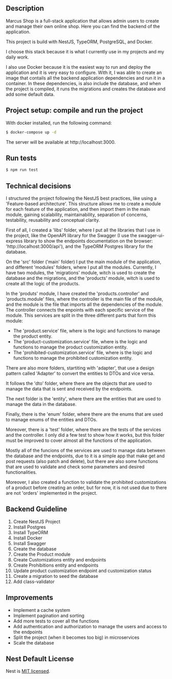 ## Description

Marcus Shop is a full-stack application that allows admin users to create and manage their own online shop.
Here you can find the backend of the application.

This project is build with NestJS, TypeORM, PostgreSQL, and Docker.

I choose this stack because it is what I currently use in my projects and my daily work.

I also use Docker because it is the easiest way to run and deploy the application and it is very easy to configure. With it, I was
able to create an image that contails all the backend application dependencies and run it in a container. In these dependencies, is also include
the database, and when the project is compiled, it runs the migrations and creates the database and add some default data.

## Project setup: compile and run the project

With docker installed, run the following command:

```bash
$ docker-compose up -d
```

The server will be available at http://localhost:3000.

## Run tests

```bash
$ npm run test
```

## Technical decisions

I structured the project following the NestJS best practices, like using a 'Feature-based architecture'. This structure allows me to create a module for each feature of the application, and then import them in the main module, gaining scalability, maintainability, separation of concerns, testability, reusability and conceptual clarity.

First of all, I created a 'libs' folder, where I put all the libraries that I use in the project, like the OpenAPI library for the Swagger (I use the swagger-ui-express library to show the endpoints documentation on the browser: 'http://localhost:3000/api'), and the TypeORM Postgres library for the database.

On the 'src' folder ('main' folder) I put the main module of the application, and different 'modules' folders, where I put all the modules. Currently, I have two modules, the 'migrations' module, witch is used to create the database and the migrations, and the 'products' module, witch is used to create all the logic of the products.

In the 'produts' module, I have created the 'products.controller' and 'products.module' files, where the controller is the main file of the module, and the module is the file that imports all the dependencies of the module. The controller connects the enpoints with each specific service of the module. This services are split in the three different parts that form this module:

- The 'product.service' file, where is the logic and functions to manage the product entity.
- The 'product-customization.service' file, where is the logic and functions to manage the product customization entity.
- The 'prohibited-customization.service' file, where is the logic and functions to manage the prohibited customization entity.

There are also more folders, startiting with 'adapter', that use a design pattern called 'Adapter' to convert the entities to DTOs and vice versa.

It follows the 'dto' folder, where there are the objects that are used to manage the data that is sent and received by the endpoints.

The next folder is the 'entity', where there are the entities that are used to manage the data in the database.

Finally, there is the 'enum' folder, where there are the enums that are used to manage enums of the entities and DTOs.

Moreover, there is a 'test' folder, where there are the tests of the services and the controller. I only did a few test to show how it works, but this folder must be improved to cover almost all the functions of the application.

Mostly all of the funcions of the services are used to manage data between the database and the endpoints, due to it is a simple app that make get and post requests (also patch and delete), but there are also some functions that are used to validate and check some parameters and desired functionalities.

Moreover, I also created a function to validate the prohibited customizations of a product before creating an order, but for now, it is not used due to there are not 'orders' implemented in the project.

## Backend Guideline

1. Create NestJS Project
2. Install Postgres
3. Install TypeORM
4. Install Docker
5. Install Swagger
6. Create the database
7. Create the Product module
8. Create Customizations entity and endpoints
9. Create Prohibitions entity and endpoints
10. Update product customization endpoint and customization status
11. Create a migration to seed the database
12. Add class-validator

## Improvements

- Implement a cache system
- Implement pagination and sorting
- Add more tests to cover all the functions
- Add authentication and authorization to manage the users and access to the endpoints
- Split the project (when it becomes too big) in microservices
- Scale the database

## Nest Default License

Nest is [MIT licensed](https://github.com/nestjs/nest/blob/master/LICENSE).
